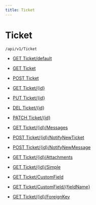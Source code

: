 ```yaml
---
title: Ticket
---
```


# Ticket

```http
/api/v1/Ticket
```

* [GET Ticket/default](v1TicketEntity_DefaultTicketEntity.md)

* [GET Ticket](v1TicketEntity_GetAll.md)

* [POST Ticket](v1TicketEntity_PostTicketEntity.md)

* [GET Ticket/{id}](v1TicketEntity_GetTicketEntity.md)

* [PUT Ticket/{id}](v1TicketEntity_PutTicketEntity.md)

* [DEL Ticket/{id}](v1TicketEntity_DeleteTicketEntity.md)

* [PATCH Ticket/{id}](v1TicketEntity_PatchTicketEntity.md)

* [GET Ticket/{id}/Messages](v1TicketEntity_Messages.md)

* [POST Ticket/{id}/NotifyNewTicket](v1TicketEntity_NotifyNewTicket.md)

* [POST Ticket/{id}/NotifyNewMessage](v1TicketEntity_NotifyNewTicketMessage.md)

* [GET Ticket/{id}/Attachments](v1TicketEntity_GetTicketAttachments.md)

* [GET Ticket/{id}/Simple](v1TicketEntity_Simple.md)

* [GET Ticket/CustomField](v1TicketEntity_GetCustomFieldInfoList.md)

* [GET Ticket/CustomField/{fieldName}](v1TicketEntity_GetCustomFieldInfo.md)

* [GET Ticket/{id}/ForeignKey](v1TicketEntity_GetAllForeignKeysOnEntity.md)